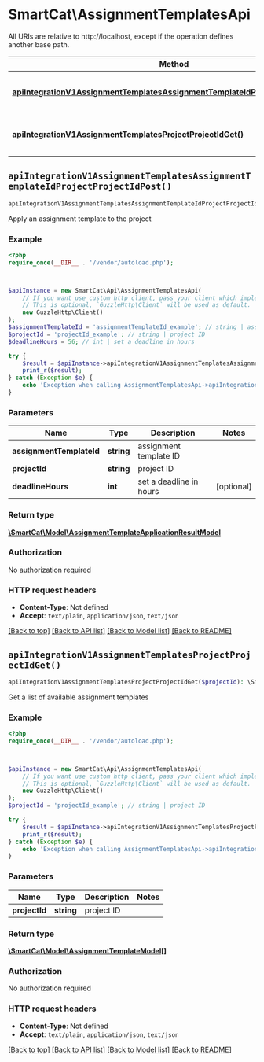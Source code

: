 # SmartCat\AssignmentTemplatesApi

All URIs are relative to http://localhost, except if the operation defines another base path.

| Method | HTTP request | Description |
| ------------- | ------------- | ------------- |
| [**apiIntegrationV1AssignmentTemplatesAssignmentTemplateIdProjectProjectIdPost()**](AssignmentTemplatesApi.md#apiIntegrationV1AssignmentTemplatesAssignmentTemplateIdProjectProjectIdPost) | **POST** /api/integration/v1/assignment-templates/{assignmentTemplateId}/project/{projectId} | Apply an assignment template to the project |
| [**apiIntegrationV1AssignmentTemplatesProjectProjectIdGet()**](AssignmentTemplatesApi.md#apiIntegrationV1AssignmentTemplatesProjectProjectIdGet) | **GET** /api/integration/v1/assignment-templates/project/{projectId} | Get a list of available assignment templates |


## `apiIntegrationV1AssignmentTemplatesAssignmentTemplateIdProjectProjectIdPost()`

```php
apiIntegrationV1AssignmentTemplatesAssignmentTemplateIdProjectProjectIdPost($assignmentTemplateId, $projectId, $deadlineHours): \SmartCat\Model\AssignmentTemplateApplicationResultModel
```

Apply an assignment template to the project

### Example

```php
<?php
require_once(__DIR__ . '/vendor/autoload.php');



$apiInstance = new SmartCat\Api\AssignmentTemplatesApi(
    // If you want use custom http client, pass your client which implements `GuzzleHttp\ClientInterface`.
    // This is optional, `GuzzleHttp\Client` will be used as default.
    new GuzzleHttp\Client()
);
$assignmentTemplateId = 'assignmentTemplateId_example'; // string | assignment template ID
$projectId = 'projectId_example'; // string | project ID
$deadlineHours = 56; // int | set a deadline in hours

try {
    $result = $apiInstance->apiIntegrationV1AssignmentTemplatesAssignmentTemplateIdProjectProjectIdPost($assignmentTemplateId, $projectId, $deadlineHours);
    print_r($result);
} catch (Exception $e) {
    echo 'Exception when calling AssignmentTemplatesApi->apiIntegrationV1AssignmentTemplatesAssignmentTemplateIdProjectProjectIdPost: ', $e->getMessage(), PHP_EOL;
}
```

### Parameters

| Name | Type | Description  | Notes |
| ------------- | ------------- | ------------- | ------------- |
| **assignmentTemplateId** | **string**| assignment template ID | |
| **projectId** | **string**| project ID | |
| **deadlineHours** | **int**| set a deadline in hours | [optional] |

### Return type

[**\SmartCat\Model\AssignmentTemplateApplicationResultModel**](../Model/AssignmentTemplateApplicationResultModel.md)

### Authorization

No authorization required

### HTTP request headers

- **Content-Type**: Not defined
- **Accept**: `text/plain`, `application/json`, `text/json`

[[Back to top]](#) [[Back to API list]](../../README.md#endpoints)
[[Back to Model list]](../../README.md#models)
[[Back to README]](../../README.md)

## `apiIntegrationV1AssignmentTemplatesProjectProjectIdGet()`

```php
apiIntegrationV1AssignmentTemplatesProjectProjectIdGet($projectId): \SmartCat\Model\AssignmentTemplateModel[]
```

Get a list of available assignment templates

### Example

```php
<?php
require_once(__DIR__ . '/vendor/autoload.php');



$apiInstance = new SmartCat\Api\AssignmentTemplatesApi(
    // If you want use custom http client, pass your client which implements `GuzzleHttp\ClientInterface`.
    // This is optional, `GuzzleHttp\Client` will be used as default.
    new GuzzleHttp\Client()
);
$projectId = 'projectId_example'; // string | project ID

try {
    $result = $apiInstance->apiIntegrationV1AssignmentTemplatesProjectProjectIdGet($projectId);
    print_r($result);
} catch (Exception $e) {
    echo 'Exception when calling AssignmentTemplatesApi->apiIntegrationV1AssignmentTemplatesProjectProjectIdGet: ', $e->getMessage(), PHP_EOL;
}
```

### Parameters

| Name | Type | Description  | Notes |
| ------------- | ------------- | ------------- | ------------- |
| **projectId** | **string**| project ID | |

### Return type

[**\SmartCat\Model\AssignmentTemplateModel[]**](../Model/AssignmentTemplateModel.md)

### Authorization

No authorization required

### HTTP request headers

- **Content-Type**: Not defined
- **Accept**: `text/plain`, `application/json`, `text/json`

[[Back to top]](#) [[Back to API list]](../../README.md#endpoints)
[[Back to Model list]](../../README.md#models)
[[Back to README]](../../README.md)
